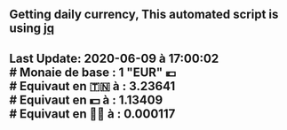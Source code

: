 ## Getting daily currency, This automated script is using [jq](https://stedolan.github.io/jq/)
## Last Update:  2020-06-09 à 17:00:02 </br># Monaie de base : 1 "EUR" 💶 </br> # Equivaut en 🇹🇳 à :  3.23641 </br> # Equivaut en 💵 à : 1.13409</br> # Equivaut en 🐱‍💻 à :  0.000117
